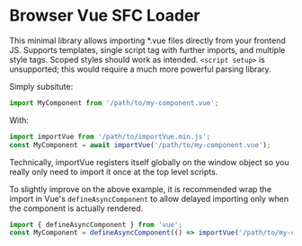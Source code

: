 # Browser Vue SFC Loader

This minimal library allows importing *.vue files directly from your frontend JS. Supports templates, single script tag with further imports, and multiple style tags. Scoped styles should work as intended. `<script setup>` is unsupported; this would require a much more powerful parsing library.

Simply subsitute:
```js
import MyComponent from '/path/to/my-component.vue';
```
With:
```js
import importVue from '/path/to/importVue.min.js';
const MyComponent = await importVue('/path/to/my-component.vue');
```

Technically, importVue registers itself globally on the window object so you really only need to import it once at the top level scripts.

To slightly improve on the above example, it is recommended wrap the import in Vue's `defineAsyncComponent` to allow delayed importing only when the component is actually rendered.

```js
import { defineAsyncComponent } from 'vue';
const MyComponent = defineAsyncComponent(() => importVue('/path/to/my-component.vue'));
```